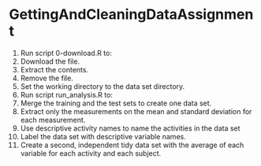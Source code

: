 # GettingAndCleaningDataAssignment
1. Run script 0-download.R to:
  1. Download the file.
  2. Extract the contents.
  3. Remove the file.
  4. Set the working directory to the data set directory.
5. Run script run_analysis.R to:
  1. Merge the training and the test sets to create one data set.
  2. Extract only the measurements on the mean and standard deviation for each measurement. 
  3. Use descriptive activity names to name the activities in the data set
  4. Label the data set with descriptive variable names. 
  5. Create a second, independent tidy data set with the average of each variable for each activity and each subject.
